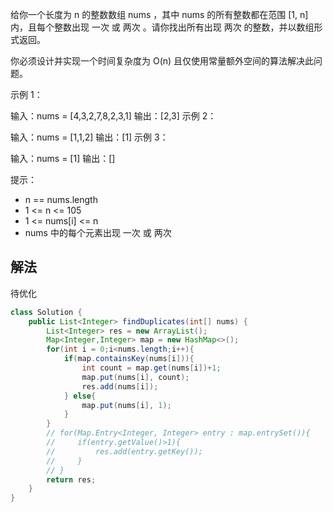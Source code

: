 给你一个长度为 n 的整数数组 nums ，其中 nums 的所有整数都在范围 [1, n] 内，且每个整数出现 一次 或 两次 。请你找出所有出现 两次 的整数，并以数组形式返回。

你必须设计并实现一个时间复杂度为 O(n) 且仅使用常量额外空间的算法解决此问题。



示例 1：

输入：nums = [4,3,2,7,8,2,3,1]
输出：[2,3]
示例 2：

输入：nums = [1,1,2]
输出：[1]
示例 3：

输入：nums = [1]
输出：[]


提示：

- n == nums.length
- 1 <= n <= 105
- 1 <= nums[i] <= n
- nums 中的每个元素出现 一次 或 两次

## 解法
待优化
```java
class Solution {
    public List<Integer> findDuplicates(int[] nums) {
        List<Integer> res = new ArrayList();
        Map<Integer,Integer> map = new HashMap<>();
        for(int i = 0;i<nums.length;i++){
            if(map.containsKey(nums[i])){
                int count = map.get(nums[i])+1;
                map.put(nums[i], count);
                res.add(nums[i]);
            } else{
                map.put(nums[i], 1);
            }
        }
        // for(Map.Entry<Integer, Integer> entry : map.entrySet()){
        //     if(entry.getValue()>1){
        //         res.add(entry.getKey());
        //     }
        // }
        return res;
    }
}
```